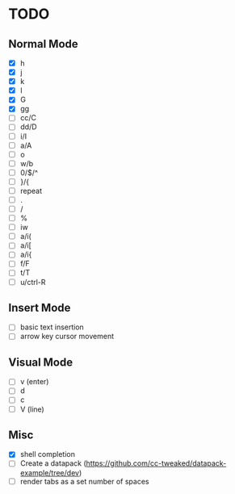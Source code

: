 # TODO

## Normal Mode
- [x] h
- [x] j
- [x] k
- [x] l
- [x] G
- [x] gg
- [ ] cc/C
- [ ] dd/D
- [ ] i/I
- [ ] a/A
- [ ] o
- [ ] w/b
- [ ] 0/$/^
- [ ] }/{
- [ ] repeat
- [ ] .
- [ ] /
- [ ] %
- [ ] iw
- [ ] a/i(
- [ ] a/i[
- [ ] a/i{
- [ ] f/F
- [ ] t/T
- [ ] u/ctrl-R

## Insert Mode

- [ ] basic text insertion
- [ ] arrow key cursor movement

## Visual Mode

- [ ] v (enter)
- [ ] d
- [ ] c
- [ ] V (line)

## Misc

- [x] shell completion
- [ ] Create a datapack (https://github.com/cc-tweaked/datapack-example/tree/dev)
- [ ] render tabs as a set number of spaces
